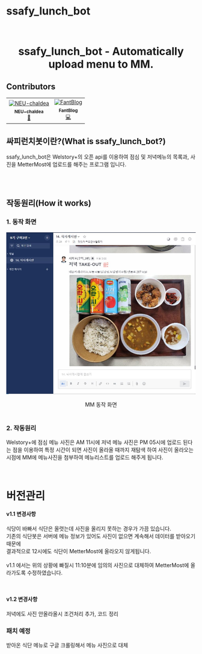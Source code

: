 # ssafy_lunch_bot

<h1 align="center">
  <br>
  ssafy_lunch_bot - Automatically upload menu to MM.
  <br>
</h1>

## Contributors

<table>
  <tbody>
    <tr>
      <td align="center"><a href="https://github.com/NEU-chaldea"><img src="https://avatars.githubusercontent.com/u/96049463?v=4?s=100" width="100px;" alt="NEU-chaldea"/><br /><sub><b>NEU-chaldea</b></sub></a><br /><a href="#maintenance-flaxinger" title="Maintenance">🚧</a></td>
      <td align="center"><a href="https://github.com/FantBlog"><img src="https://avatars.githubusercontent.com/u/115213236?v=4?s=100" width="100px;" alt="FantBlog"/><br /><sub><b>FantBlog</b></sub></a><br /><a href="https://github.com/BaekjoonHub/BaekjoonHub/commits?author=cokemania2" title="Code">💻</a></td>    </tr>
  </tbody>
</table>

<!--- 소개 --->

## 싸피런치봇이란?(What is ssafy_lunch_bot?)

<p>
  ssafy_lunch_bot은 Welstory+의 오픈 api를 이용하여 점심 및 저녁메뉴의 목록과, 사진을 MetterMost에 업로드를 해주는 프로그램 입니다.<br/>
</p>
<br />
<br />

<!--- 작동 원리 --->

## 작동원리(How it works)

### 1. 동작 화면

![](assets/images/sample.jpg)

<div align="center">MM 동작 화면</div>
<br/>

### 2. 작동원리

<p>
Welstory+에 점심 메뉴 사진은 AM 11시에 저녁 메뉴 사진은 PM 05시에 업로드 된다는 점을 이용하여 특정 시간이 되면 사진이 올라올 때까지 재탐색 하여 사진이 올라오는 시점에 MM에 메뉴사진을 첨부하여 메뉴리스트를 업로드 해주게 됩니다.
</p>
<br>


# 버전관리
#### v1.1 변경사항
<p> 식당이 바빠서 식단은 올렷는데 사진을 올리지 못하는 경우가 가끔 있습니다.<br>
기존의 식단봇은 서버에 메뉴 정보가 있어도 사진이 없으면 계속해서 데이터를 받아오기 때문에<br>
결과적으로 12시에도 식단이 MetterMost에 올라오지 않게됩니다.<br><br>
v1.1 에서는 위의 상황에 빠질시 11:10분에 임의의 사진으로 대체하여
MetterMost에 올라가도록 수정하였습니다.  </p><br>


#### v1.2 변경사항
<p> 저녁에도 사진 안올라올시 조건처리 추가, 코드 정리  </p>

### 패치 예정
<P> 받아온 식단 메뉴로 구글 크롤링해서 메뉴 사진으로 대체</P>